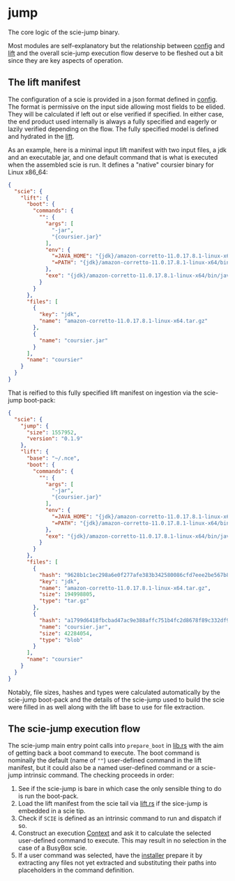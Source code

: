 # jump

The core logic of the scie-jump binary.

Most modules are self-explanatory but the relationship between [config](src/config.rs) and [lift](
src/lift.rs) and the overall scie-jump execution flow deserve to be fleshed out a bit since they
are key aspects of operation.

## The lift manifest

The configuration of a scie is provided in a json format defined in [config](src/config.rs). The
format is permissive on the input side allowing most fields to be elided. They will be calculated if
left out or else verified if specified. In either case, the end product used internally is always a
fully specified and eagerly or lazily verified depending on the flow. The fully specified model is
defined and hydrated in the [lift](src/lift.rs).

As an example, here is a minimal input lift manifest with two input files, a jdk and an executable
jar, and one default command that is what is executed when the assembled scie is run. It defines a
"native" coursier binary for Linux x86_64:
```json
{
  "scie": {
    "lift": {
      "boot": {
        "commands": {
          "": {
            "args": [
              "-jar",
              "{coursier.jar}"
            ],
            "env": {
              "=JAVA_HOME": "{jdk}/amazon-corretto-11.0.17.8.1-linux-x64",
              "=PATH": "{jdk}/amazon-corretto-11.0.17.8.1-linux-x64/bin:{scie.env.PATH}"
            },
            "exe": "{jdk}/amazon-corretto-11.0.17.8.1-linux-x64/bin/java"
          }
        }
      },
      "files": [
        {
          "key": "jdk",
          "name": "amazon-corretto-11.0.17.8.1-linux-x64.tar.gz"
        },
        {
          "name": "coursier.jar"
        }
      ],
      "name": "coursier"
    }
  }
}
```

That is reified to this fully specified lift manifest on ingestion via the scie-jump boot-pack:
```json
{
  "scie": {
    "jump": {
      "size": 1557952,
      "version": "0.1.9"
    },
    "lift": {
      "base": "~/.nce",
      "boot": {
        "commands": {
          "": {
            "args": [
              "-jar",
              "{coursier.jar}"
            ],
            "env": {
              "=JAVA_HOME": "{jdk}/amazon-corretto-11.0.17.8.1-linux-x64",
              "=PATH": "{jdk}/amazon-corretto-11.0.17.8.1-linux-x64/bin:{scie.env.PATH}"
            },
            "exe": "{jdk}/amazon-corretto-11.0.17.8.1-linux-x64/bin/java"
          }
        }
      },
      "files": [
        {
          "hash": "9628b1c1ec298a6e0f277afe383b342580086cfd7eee2be567b8d00529ca9449",
          "key": "jdk",
          "name": "amazon-corretto-11.0.17.8.1-linux-x64.tar.gz",
          "size": 194998805,
          "type": "tar.gz"
        },
        {
          "hash": "a1799d6418fbcbad47ac9e388affc751b4fc2d8678f89c332df9592d2dd3a202",
          "name": "coursier.jar",
          "size": 42284054,
          "type": "blob"
        }
      ],
      "name": "coursier"
    }
  }
}
```

Notably, file sizes, hashes and types were calculated automatically by the scie-jump boot-pack and
the details of the scie-jump used to build the scie were filled in as well along with the lift base
to use for file extraction.

## The scie-jump execution flow

The scie-jump main entry point calls into `prepare_boot` in [lib.rs](src/lib.rs) with the aim of
getting back a boot command to execute. The boot command is nominally the default (name of `""`)
user-defined command in the lift manifest, but it could also be a named user-defined command or a
scie-jump intrinsic command. The checking proceeds in order:

1. See if the scie-jump is bare in which case the only sensible thing to do is run the boot-pack.
2. Load the lift manifest from the scie tail via [lift.rs](src/lift.rs) if the sice-jump is embedded
   in a scie tip.
3. Check if `SCIE` is defined as an intrinsic command to run and dispatch if so.
4. Construct an execution [Context](src/context.rs) and ask it to calculate the selected
   user-defined command to execute. This may result in no selection in the case of a BusyBox scie.
5. If a user command was selected, have the [installer](src/installer.rs) prepare it by extracting
   any files not yet extracted and substituting their paths into placeholders in the command
   definition.

